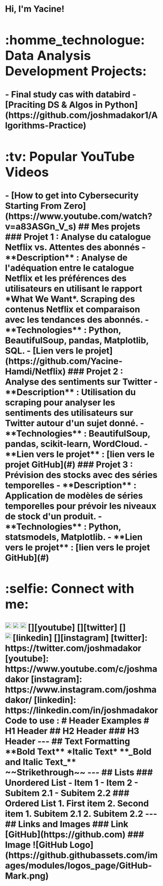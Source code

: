 <h1>Hi, I'm Yacine! <br/><a
# My Portfolio
Welcome to my portfolio! Here you can find my projects and details about my experience.
![Power BI](https://img.shields.io/badge/Business%20Intelligence-Power%20BI-informational?style=flat&logo=powerbi&color=F2C811)
![SQL](https://img.shields.io/badge/Database-SQL-informational?style=flat&logo=sqlite&color=003B57)
![JavaScript](https://img.shields.io/badge/Code-JavaScript-informational?style=flat&logo=javascript&color=F7DF1E)
![Python](https://img.shields.io/badge/Code-Python-informational?style=flat&logo=python&color=3776AB)
![PHP](https://img.shields.io/badge/Code-PHP-informational?style=flat&logo=php&color=777BB4)
![Laravel](https://img.shields.io/badge/Framework-Laravel-informational?style=flat&logo=laravel&color=FF2D20)
![Next.js](https://img.shields.io/badge/Framework-Next.js-informational?style=flat&logo=next.js&color=000000)
![Vercel](https://img.shields.io/badge/Deployment-Vercel-informational?style=flat&logo=vercel&color=000000)
![AWS](https://img.shields.io/badge/Cloud-AWS-informational?style=flat&logo=amazon-aws&color=232F3E)
![Linux](https://img.shields.io/badge/System-Linux-informational?style=flat&logo=linux&color=FCC624)
## Download My CV
[![Download My CV](https://img.shields.io/badge/Download%20My%20CV-blue)](https://github.com/Yacine-Hamdi/Yacine-hamdi/blob/main/CV_Yacine_Hamdi.pdf)
[Click here to download my CV](https://github.com/cocoritzy/cocoritzy/blob/main/CV.pdf)
<img width="1386" alt="Capture d’écran 2024-11-08 à 16 53 40" src="
https://github.com/user-attachments/assets/d91d82f9-8bb1-44a8-ab93-dbe43959c731
" />
<h2>:homme_technologue: Data Analysis Development Projects:</h2>
- <b>Final study cas with databird</b>
  - [Praciting DS & Algos in Python](https://github.com/joshmadakor1/Algorithms-Practice)
<h2>:tv: Popular YouTube Videos</h2>
- [How to get into Cybersecurity Starting From Zero](https://www.youtube.com/watch?v=a83ASGn_V_s)
## Mes projets
### Projet 1 : Analyse du catalogue Netflix vs. Attentes des abonnés
- **Description** : Analyse de l'adéquation entre le catalogue Netflix et les préférences des utilisateurs en utilisant le rapport *What We Want*. Scraping des contenus Netflix et comparaison avec les tendances des abonnés.
- **Technologies** : Python, BeautifulSoup, pandas, Matplotlib, SQL.
- [Lien vers le projet](https://github.com/Yacine-Hamdi/Netflix)
### Projet 2 : Analyse des sentiments sur Twitter
- **Description** : Utilisation du scraping pour analyser les sentiments des utilisateurs sur Twitter autour d'un sujet donné.
- **Technologies** : BeautifulSoup, pandas, scikit-learn, WordCloud.
- **Lien vers le projet** : [lien vers le projet GitHub](#)
### Projet 3 : Prévision des stocks avec des séries temporelles
- **Description** : Application de modèles de séries temporelles pour prévoir les niveaux de stock d'un produit.
- **Technologies** : Python, statsmodels, Matplotlib.
- **Lien vers le projet** : [lien vers le projet GitHub](#)
<h2> :selfie: Connect with me:</h2>
[<img align="left" alt="JoshMadakor | YouTube" width="22px" src="https://cdn.jsdelivr.net/npm/simple-icons@v3/icons/youtube.svg" />][youtube]
[<img align="left" alt="JoshMadakor | Twitter" width="22px" src="https://cdn.jsdelivr.net/npm/simple-icons@v3/icons/twitter.svg" />][twitter]
[<img align="left" alt="JoshMadakor | LinkedIn" width="22px" src="https://cdn.jsdelivr.net/npm/simple-icons@v3/icons/linkedin.svg" />][linkedin]
[<img align="left" alt="JoshMadakor | Instagram" width="22px" src="https://cdn.jsdelivr.net/npm/simple-icons@v3/icons/instagram.svg" />][instagram]
[twitter]: https://twitter.com/joshmadakor
[youtube]: https://www.youtube.com/c/joshmadakor
[instagram]: https://www.instagram.com/joshmadakor/
[linkedin]: https://linkedin.com/in/joshmadakor
<!--
**joshmadakor1/joshmadakor1** is a :scintillements: _special_ :scintillements: repository because its `README.md` (this file) appears on your GitHub profile.
Here are some ideas to get you started:
- :télescope: I’m currently working on ...
- :pousse: I’m currently learning ...
- :danseurs: I’m looking to collaborate on ...
- :pensif: I’m looking for help with ...
- :bulle_de_parole: Ask me about ...
- :boîte_aux_lettres_drapeau_relevé: How to reach me: ...
- :sourire: Pronouns: ...
- :haute_tension: Fun fact: ...
-->
Code to use :
# Header Examples
# H1 Header
## H2 Header
### H3 Header
---
## Text Formatting
**Bold Text**
*Italic Text*
**_Bold and Italic Text_**
~~Strikethrough~~
---
## Lists
### Unordered List
- Item 1
- Item 2
  - Subitem 2.1
  - Subitem 2.2
### Ordered List
1. First item
2. Second item
   1. Subitem 2.1
   2. Subitem 2.2
---
## Links and Images
### Link
[GitHub](https://github.com)
### Image
![GitHub Logo](https://github.githubassets.com/images/modules/logos_page/GitHub-Mark.png)
